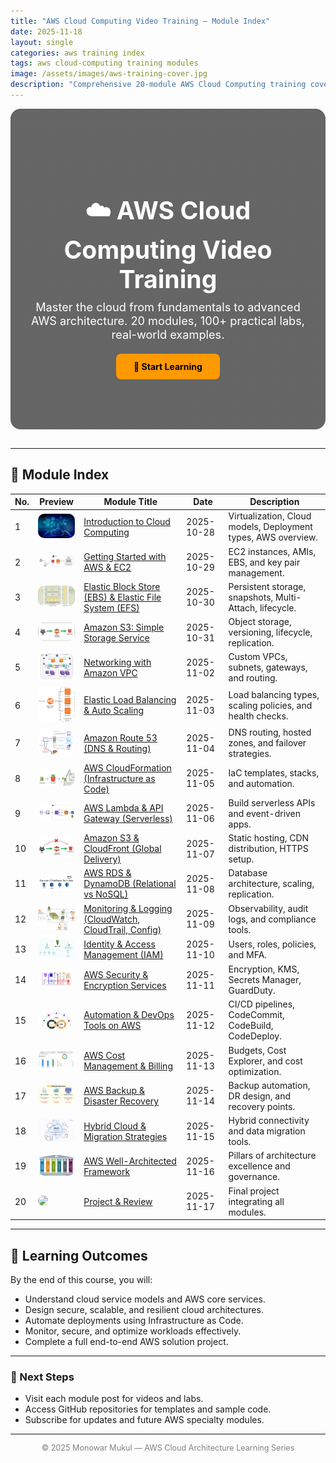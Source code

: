 ```yaml
---
title: "AWS Cloud Computing Video Training – Module Index"
date: 2025-11-18
layout: single
categories: aws training index
tags: aws cloud-computing training modules
image: /assets/images/aws-training-cover.jpg
description: "Comprehensive 20-module AWS Cloud Computing training covering infrastructure, networking, security, and automation."
---
```


<!-- 🎯 HERO BANNER -->
<div style="background: linear-gradient(rgba(0,0,0,0.6), rgba(0,0,0,0.6)), url('/assets/images/aws-training-cover.jpg') center/cover no-repeat; color:white; padding:80px 30px; text-align:center; border-radius:16px; margin-bottom:30px;">
  <h1 style="font-size:2.8em; margin-bottom:10px;">☁️ AWS Cloud Computing Video Training</h1>
  <p style="font-size:1.3em; max-width:800px; margin:0 auto;">
    Master the cloud from fundamentals to advanced AWS architecture.  
    20 modules, 100+ practical labs, real-world examples.
  </p>
  <a href="#module-index" style="display:inline-block; margin-top:20px; padding:12px 28px; background:#ff9900; color:#000; font-weight:bold; border-radius:8px; text-decoration:none;">
    🚀 Start Learning
  </a>
</div>

---

## <a id="module-index"></a>📘 Module Index

| No. | Preview | Module Title | Date | Description |
|-----|----------|---------------|------|--------------|
| 1 | <img src="/assets/images/cc.jpg" width="80" style="border-radius:10px;"> | [Introduction to Cloud Computing](/_posts/2025-10-28-module1-introduction-to-cloud-computing.md) | 2025-10-28 | Virtualization, Cloud models, Deployment types, AWS overview. |
| 2 | <img src="/assets/images/ec2.jpg" width="80" style="border-radius:10px;"> | [Getting Started with AWS & EC2](/_posts/2025-10-29-module2-getting-started-with-aws-and-ec2.md) | 2025-10-29 | EC2 instances, AMIs, EBS, and key pair management. |
| 3 | <img src="/assets/images/ebs.jpg" width="80" style="border-radius:10px;"> | [Elastic Block Store (EBS) & Elastic File System (EFS)](/_posts/2025-10-30-module3-elastic-block-store-ebs-and-elastic-file-system-efs.md) | 2025-10-30 | Persistent storage, snapshots, Multi-Attach, lifecycle. |
| 4 | <img src="/assets/images/s3.jpg" width="80" style="border-radius:10px;"> | [Amazon S3: Simple Storage Service](/_posts/2025-10-31-module4-amazon-s3-simple-storage-service.md) | 2025-10-31 | Object storage, versioning, lifecycle, replication. |
| 5 | <img src="/assets/images/vpc.jpg" width="80" style="border-radius:10px;"> | [Networking with Amazon VPC](/_posts/2025-11-02-module5-networking-with-amazon-vpc.md) | 2025-11-02 | Custom VPCs, subnets, gateways, and routing. |
| 6 | <img src="/assets/images/elb.jpg" width="80" style="border-radius:10px;"> | [Elastic Load Balancing & Auto Scaling](/_posts/2025-11-03-module6-elastic-load-balancing-and-auto-scaling.md) | 2025-11-03 | Load balancing types, scaling policies, and health checks. |
| 7 | <img src="/assets/images/route53.jpg" width="80" style="border-radius:10px;"> | [Amazon Route 53 (DNS & Routing)](/_posts/2025-11-04-module7-amazon-route53-dns-and-traffic-routing.md) | 2025-11-04 | DNS routing, hosted zones, and failover strategies. |
| 8 | <img src="/assets/images/cloudformation.jpg" width="80" style="border-radius:10px;"> | [AWS CloudFormation (Infrastructure as Code)](/_posts/2025-11-05-module8-aws-cloudformation-infrastructure-as-code.md) | 2025-11-05 | IaC templates, stacks, and automation. |
| 9 | <img src="/assets/images/lambda.jpg" width="80" style="border-radius:10px;"> | [AWS Lambda & API Gateway (Serverless)](/_posts/2025-11-06-module9-aws-lambda-and-api-gateway-serverless-architecture.md) | 2025-11-06 | Build serverless APIs and event-driven apps. |
| 10 | <img src="/assets/images/cloudfront.jpg" width="80" style="border-radius:10px;"> | [Amazon S3 & CloudFront (Global Delivery)](/_posts/2025-11-07-module10-amazon-s3-and-cloudfront-global-content-delivery.md) | 2025-11-07 | Static hosting, CDN distribution, HTTPS setup. |
| 11 | <img src="/assets/images/rds.jpg" width="80" style="border-radius:10px;"> | [AWS RDS & DynamoDB (Relational vs NoSQL)](/_posts/2025-11-08-module11-aws-rds-and-dynamodb-relational-vs-nosql.md) | 2025-11-08 | Database architecture, scaling, replication. |
| 12 | <img src="/assets/images/cloudwatch.jpg" width="80" style="border-radius:10px;"> | [Monitoring & Logging (CloudWatch, CloudTrail, Config)](/_posts/2025-11-09-module12-aws-monitoring-and-logging-cloudwatch-cloudtrail-config.md) | 2025-11-09 | Observability, audit logs, and compliance tools. |
| 13 | <img src="/assets/images/iam.jpg" width="80" style="border-radius:10px;"> | [Identity & Access Management (IAM)](/_posts/2025-11-10-module13-identity-and-access-management-iam.md) | 2025-11-10 | Users, roles, policies, and MFA. |
| 14 | <img src="/assets/images/security.jpg" width="80" style="border-radius:10px;"> | [AWS Security & Encryption Services](/_posts/2025-11-11-module14-aws-security-and-encryption-services.md) | 2025-11-11 | Encryption, KMS, Secrets Manager, GuardDuty. |
| 15 | <img src="/assets/images/devops.jpg" width="80" style="border-radius:10px;"> | [Automation & DevOps Tools on AWS](/_posts/2025-11-12-module15-automation-and-devops-tools-on-aws.md) | 2025-11-12 | CI/CD pipelines, CodeCommit, CodeBuild, CodeDeploy. |
| 16 | <img src="/assets/images/cost.jpg" width="80" style="border-radius:10px;"> | [AWS Cost Management & Billing](/_posts/2025-11-13-module16-aws-cost-management-and-billing.md) | 2025-11-13 | Budgets, Cost Explorer, and cost optimization. |
| 17 | <img src="/assets/images/backup.jpg" width="80" style="border-radius:10px;"> | [AWS Backup & Disaster Recovery](/_posts/2025-11-14-module17-aws-backup-and-disaster-recovery.md) | 2025-11-14 | Backup automation, DR design, and recovery points. |
| 18 | <img src="/assets/images/migration.jpg" width="80" style="border-radius:10px;"> | [Hybrid Cloud & Migration Strategies](/_posts/2025-11-15-module18-hybrid-cloud-and-migration-strategies.md) | 2025-11-15 | Hybrid connectivity and data migration tools. |
| 19 | <img src="/assets/images/well-architected.jpg" width="80" style="border-radius:10px;"> | [AWS Well-Architected Framework](/_posts/2025-11-16-module19-aws-well-architected-framework.md) | 2025-11-16 | Pillars of architecture excellence and governance. |
| 20 | <img src="/assets/images/capstone.jpg" width="80" style="border-radius:10px;"> | [Project & Review](/_posts/2025-11-17-module20-project-and-review.md) | 2025-11-17 | Final project integrating all modules. |

---

## 🎯 Learning Outcomes
By the end of this course, you will:
- Understand cloud service models and AWS core services.  
- Design secure, scalable, and resilient cloud architectures.  
- Automate deployments using Infrastructure as Code.  
- Monitor, secure, and optimize workloads effectively.  
- Complete a full end-to-end AWS solution project.

---

### 🧭 Next Steps
- Visit each module post for videos and labs.  
- Access GitHub repositories for templates and sample code.  
- Subscribe for updates and future AWS specialty modules.

---

<p align="center" style="font-size:0.9em; color:gray;">
© 2025 Monowar Mukul — AWS Cloud Architecture Learning Series
</p>

